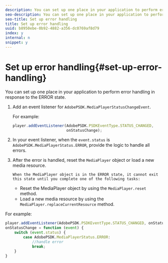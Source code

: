 ```yaml
---
description: You can set up one place in your application to perform error handling in response to the ERROR state.
seo-description: You can set up one place in your application to perform error handling in response to the ERROR state.
seo-title: Set up error handling
title: Set up error handling
uuid: b8950ebe-0b92-4882-a356-dc0769af8d79
index: y
internal: n
snippet: y
---
```


# Set up error handling{#set-up-error-handling}

You can set up one place in your application to perform error handling in response to the ERROR state.

1. Add an event listener for `AdobePSDK.MediaPlayerStatusChangeEvent`.

   For example: 

   ```js
   player.addEventListener(AdobePSDK.PSDKEventType.STATUS_CHANGED, 
                           onStatusChange);
   ```

1. In your event listener, when the `event.status` is `AdobePSDK.MediaPlayerStatus.ERROR`, provide the logic to handle all errors.
1. After the error is handled, reset the `MediaPlayer` object or load a new media resource.

       When the MediaPlayer object is in the ERROR state, it cannot exit this state until you complete one of the following tasks:

    * Reset the MediaPlayer object by using the `MediaPlayer.reset` method. 
    * Load a new media resource by using the `MediaPlayer.replaceCurrentResource` method.

<a id="example_342CA5A8CD7C45BD88233C5BDBB17220"></a>

For example: 

```js
player.addEventListener(AdobePSDK.PSDKEventType.STATUS_CHANGED, onStatusChange); 
onStatusChange = function (event) { 
    switch (event.status) { 
        case AdobePSDK.MediaPlayerStatus.ERROR: 
            //handle error 
            break; 
    } 
} 

```


